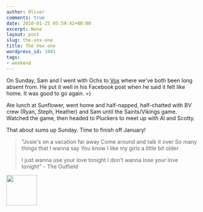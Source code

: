 ```yaml
---
author: Oliver
comments: true
date: 2010-01-25 05:59:42+00:00
excerpt: None
layout: post
slug: the-vox-one
title: The Vox one
wordpress_id: 1041
tags:
- weekend
---
```


On Sunday, Sam and I went with Ochs to <a href="http://voxveniae.com/">Vox</a> where we've both been long absent from.  He put it well in his Facebook post when he said it felt like home.  It was good to go again. =)

Ate lunch at Sunflower, went home and half-napped, half-chatted with BV crew (Ryan, Steph, Heather) and Sam until the Saints/Vikings game.  Watched the game, then headed to Pluckers to meet up with Al and Scotty.

That about sums up Sunday.  Time to finish off January!

<blockquote class="lyrics">"Josie's on a vacation far away
Come around and talk it over
So many things that I wanna say
You know I like my girls a little bit older

I just wanna use your love tonight
I don't wanna lose your love tonight" - The Outfield</blockquote>

<a href="http://www.owiber.com/?attachment_id=1042" rel="attachment wp-att-1042"><img src="http://www.owiber.com/wp-content/uploads/2010/01/Photo-on-2010-01-24-at-23.57-3-80x80.jpg" alt="" title="Photo on 2010-01-24 at 23.57 #3" width="80" height="80" class="alignnone size-thumbnail wp-image-1042" /></a>